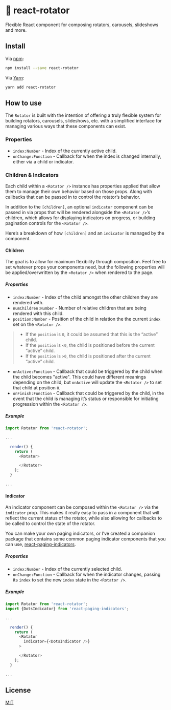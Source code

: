 # 🎠 react-rotator

Flexible React component for composing rotators, carousels, slideshows and more.

## Install

Via [npm](https://npmjs.com/package/react-rotator):

```sh
npm install --save react-rotator
```

Via [Yarn](https://yarn.fyi/react-rotator):

```sh
yarn add react-rotator
```

## How to use

The `Rotator` is built with the intention of offering a truly flexible system for
building rotators, carousels, slideshows, etc. with a simplified interface for
managing various ways that these components can exist.

### Properties

* `index:Number` - Index of the currently active child.
* `onChange:Function` - Callback for when the index is changed internally, either
via a child or indicator.

### Children & Indicators

Each child within a `<Rotator />` instance has properties applied that allow
them to manage their own behavior based on those props. Along with callbacks that
can be passed in to control the rotator’s behavior.

In addition to the `[children]`, an optional `indicator` component can be passed
in via props that will be rendered alongside the `<Rotator />`’s children, which
allows for displaying indicators on progress, or building pagination controls for
the `<Rotator />`.

Here’s a breakdown of how `[children]` and an `indicator` is managed by the
component.

#### Children

The goal is to allow for maximum flexibility through composition. Feel free to
set whatever props your components need, but the following properties will be
applied/overwritten by the `<Rotator />` when rendered to the page.

##### Properties

* `index:Number` - Index of the child amongst the other children they are rendered with.
* `numChildren:Number` - Number of relative children that are being rendered with this child.
* `position:Number` - Position of the child in relation the the current `index` set on the `<Rotator />`.

>* If the `position` is `0`, it could be assumed that this is the “active” child.
>* If the `position` is `<0`, the child is positioned before the current “active” child.
>* If the `position` is `>0`, the child is positioned after the current “active” child.

* `onActive:Function` - Callback that could be triggered by the child when the child becomes "active".
This could have different meanings depending on the child, but `onActive` will
update the `<Rotator />` to set that child at position `0`.
* `onFinish:Function` - Callback that could be triggered by the child, in the event that the child is
managing it’s status or responsible for initiating progression within the `<Rotator />`.

##### Example

```js
import Rotator from 'react-rotator';

...

  render() {
    return (
      <Rotator>

      </Rotator>
    );
  }

...

```

#### Indicator

An indicator component can be composed within the `<Rotator />` via the `indicator` prop.
This makes it really easy to pass in a component that will reflect the current status
of the rotator, while also allowing for callbacks to be called to control the
state of the rotator.

You can make your own paging indicators, or I’ve created a companion package that contains
some common paging indicator components that you can use, [react-paging-indicators](https://github.com/ryanhefner/react-paging-indicators).

##### Properties

* `index:Number` - Index of the currently selected child.
* `onChange:Function` - Callback for when the indicator changes, passing its
`index` to set the new `index` state in the `<Rotator />`.

##### Example

```js
import Rotator from 'react-rotator';
import {DotsIndicator} from 'react-paging-indicators';

...

  render() {
    return (
      <Rotator
        indicator={<DotsIndicator />}
      >

      </Rotator>
    );
  }

...

```

## License

[MIT](LICENSE)
